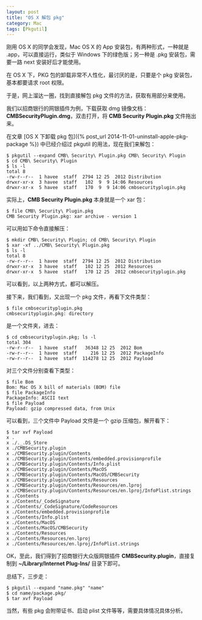 ```yaml
---
layout: post
title: "OS X 解包 pkg"
category: Mac
tags: [Pkgutil]
---
```


刚用 OS X 的同学会发现，Mac OS X 的 App 安装包，有两种形式，一种就是 .app，可以直接运行，类似于 Windows 下的绿色版；另一种是 .pkg 安装包，需要一路 next 安装好后才能使用。

在 OS X 下，PKG 包的卸载非常不人性化，最讨厌的是，只要是个 pkg 安装包，基本都要请求 root 权限。

于是，网上溜达一圈，找到直接解包 pkg 文件的方法，获取有用部分来使用。

我们以招商银行的网银插件为例，下载获取 dmg 镜像文档：**CMBSecurityPlugin.dmg**，双击打开，将 **CMB Security Plugin.pkg** 文件拖出来。

<!-- more -->
在文章 [OS X 下卸载 pkg 包]({% post_url 2014-11-01-uninstall-apple-pkg-package %}) 中已经介绍过 pkgutil 的用法，现在我们来解包：

```
$ pkgutil --expand CMB\ Security\ Plugin.pkg CMB\ Security\ Plugin
$ cd CMB\ Security\ Plugin
$ ls -l
total 8
-rw-r--r--  1 havee  staff  2794 12 25  2012 Distribution
drwxr-xr-x  3 havee  staff   102  9  9 14:06 Resources
drwxr-xr-x  5 havee  staff   170  9  9 14:06 cmbsecurityplugin.pkg
```

实际上，**CMB Security Plugin.pkg** 本身就是一个 xar 包：

```
$ file CMB\ Security\ Plugin.pkg
CMB Security Plugin.pkg: xar archive - version 1
```

可以用如下命令直接解压：

```
$ mkdir CMB\ Security\ Plugin; cd CMB\ Security\ Plugin
$ xar -xf ../CMB\ Security\ Plugin.pkg
$ ls -l
total 8
-rw-r--r--  1 havee  staff  2794 12 25  2012 Distribution
drwxr-xr-x  3 havee  staff   102 12 25  2012 Resources
drwxr-xr-x  5 havee  staff   170 12 25  2012 cmbsecurityplugin.pkg
```

可以看到，以上两种方式，都可以解压。

接下来，我们看到，又出现一个 pkg 文件，再看下文件类型：

```
$ file cmbsecurityplugin.pkg
cmbsecurityplugin.pkg: directory
```

是一个文件夹，进去：

```
$ cd cmbsecurityplugin.pkg; ls -l
total 304
-rw-r--r--  1 havee  staff   36348 12 25  2012 Bom
-rw-r--r--  1 havee  staff     216 12 25  2012 PackageInfo
-rw-r--r--  1 havee  staff  114278 12 25  2012 Payload
```

对三个文件分别查看下类型：

```
$ file Bom
Bom: Mac OS X bill of materials (BOM) file
$ file PackageInfo
PackageInfo: ASCII text
$ file Payload
Payload: gzip compressed data, from Unix
```

可以看到，三个文件中 Payload 文件是一个 gzip 压缩包，解开看下：

```
$ tar xvf Payload
x .
x ./._.DS_Store
x ./CMBSecurity.plugin
x ./CMBSecurity.plugin/Contents
x ./CMBSecurity.plugin/Contents/embedded.provisionprofile
x ./CMBSecurity.plugin/Contents/Info.plist
x ./CMBSecurity.plugin/Contents/MacOS
x ./CMBSecurity.plugin/Contents/MacOS/CMBSecurity
x ./CMBSecurity.plugin/Contents/Resources
x ./CMBSecurity.plugin/Contents/Resources/en.lproj
x ./CMBSecurity.plugin/Contents/Resources/en.lproj/InfoPlist.strings
x ./Contents
x ./Contents/_CodeSignature
x ./Contents/_CodeSignature/CodeResources
x ./Contents/embedded.provisionprofile
x ./Contents/Info.plist
x ./Contents/MacOS
x ./Contents/MacOS/CMBSecurity
x ./Contents/Resources
x ./Contents/Resources/en.lproj
x ./Contents/Resources/en.lproj/InfoPlist.strings
```

OK，至此，我们得到了招商银行大众版网银插件 **CMBSecurity.plugin**，直接复制到 **~/Library/Internet Plug-Ins/** 目录下即可。

总结下，三步走：

```
$ pkgutil --expand "name.pkg" "name"
$ cd name/package.pkg/
$ tar xvf Payload
```

当然，有些 pkg 会附带证书、启动 plist 文件等等，需要具体情况具体分析。
